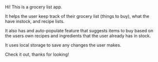 Hi! This is a grocery list app. 

It helps the user keep track of their grocery list (things to buy), what the have instock, and recipe lists.

It also has and auto-populate feature that suggests items to buy based on the users own recipes and ingredients that the user already has in stock.

It uses local storage to save any changes the user makes.

Check it out, thanks for looking!
